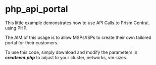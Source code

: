 # php_api_portal

This little example demonstrates how to use API Calls to Prism Central, using PHP.

The AIM of this usage is to allow MSPs/ISPs to create their own tailored portal for their customers.

To use this code, simply download and modify the parameters in ***createvm.php*** to adjust to your cluster, networks, vm sizes.
